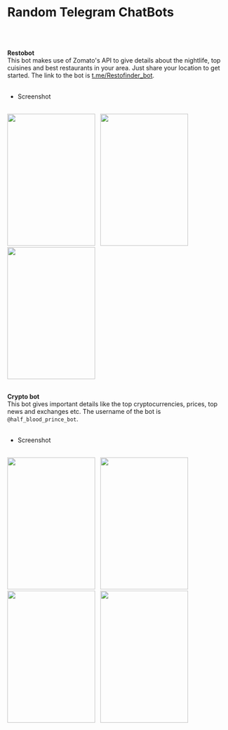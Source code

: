 # Random Telegram ChatBots
<br><br>

**Restobot**
<br>
This bot makes use of Zomato's API to give details about 
the nightlife, top cuisines and best restaurants in your area.
Just share your location to get started. The link to the bot is 
[t.me/Restofinder_bot](t.me/Restofinder_bot).
<br><br> 
* Screenshot
<br><br>
<img src="https://user-images.githubusercontent.com/17358196/35372493-4e7647d4-01c0-11e8-8ff2-095971ffaa6c.png" width="200" height="300" />
&nbsp;
<img src="https://user-images.githubusercontent.com/17358196/35372497-5149fe10-01c0-11e8-8d0a-0794edcc1f76.png" width="200" height="300" />
&nbsp;
<img src="https://user-images.githubusercontent.com/17358196/35372500-52f4bfac-01c0-11e8-97c4-0773da4c420e.png" width="200" height="300" />
<br><br>

**Crypto bot**
<br>
This bot gives important details like the top cryptocurrencies,
prices, top news and exchanges etc. The username of the bot is 
`@half_blood_prince_bot`.
<br><br>
* Screenshot
<br><br>
<img src="https://user-images.githubusercontent.com/17358196/35372830-e7cd4062-01c1-11e8-88ed-2151bdb31962.png" width="200" height="300" />
&nbsp;
<img src="https://user-images.githubusercontent.com/17358196/35372832-e8698a12-01c1-11e8-8239-59a5ff744649.png" width="200" height="300" />
&nbsp;
<img src="https://user-images.githubusercontent.com/17358196/35372834-e9bdf060-01c1-11e8-96e1-7408710e0fb0.png" width="200" height="300" />
&nbsp;
<img src="https://user-images.githubusercontent.com/17358196/35372835-eb05bc6e-01c1-11e8-8b96-2f1b742d2280.png" width="200" height="300" />